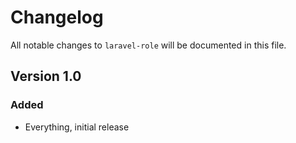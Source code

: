 # Changelog

All notable changes to `laravel-role` will be documented in this file.

## Version 1.0

### Added
- Everything, initial release
